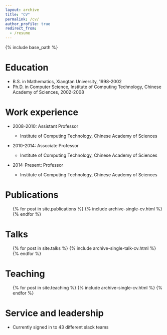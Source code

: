```yaml
---
layout: archive
title: "CV"
permalink: /cv/
author_profile: true
redirect_from:
  - /resume
---
```


{% include base_path %}

Education
======
* B.S. in Mathematics, Xiangtan University, 1998-2002
* Ph.D. in Computer Science, Institute of Computing Technology, Chinese Academy of Sciences, 2002-2008

Work experience
======
* 2008-2010: Assistant Professor
  * Institute of Computing Technology, Chinese Academy of Sciences

* 2010-2014: Associate Professor
  * Institute of Computing Technology, Chinese Academy of Sciences

* 2014-Present: Professor
  * Institute of Computing Technology, Chinese Academy of Sciences
  
Publications
======
  <ul>{% for post in site.publications %}
    {% include archive-single-cv.html %}
  {% endfor %}</ul>
  
Talks
======
  <ul>{% for post in site.talks %}
    {% include archive-single-talk-cv.html %}
  {% endfor %}</ul>
  
Teaching
======
  <ul>{% for post in site.teaching %}
    {% include archive-single-cv.html %}
  {% endfor %}</ul>
  
Service and leadership
======
* Currently signed in to 43 different slack teams
